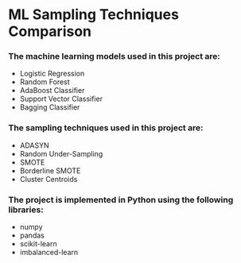 # ML Sampling Techniques Comparison

### The machine learning models used in this project are:

- Logistic Regression
- Random Forest
- AdaBoost Classifier
- Support Vector Classifier
- Bagging Classifier

### The sampling techniques used in this project are:

- ADASYN
- Random Under-Sampling
- SMOTE
- Borderline SMOTE
- Cluster Centroids

### The project is implemented in Python using the following libraries:
- numpy
- pandas
- scikit-learn
- imbalanced-learn



